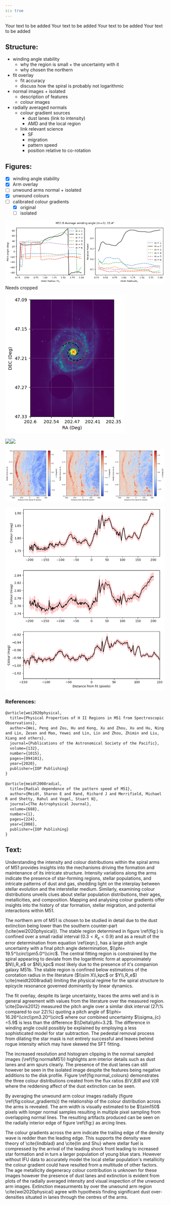 ```yaml
---
s:: true
---
```

Your text to be added
Your text to be added
Your text to be added
Your text to be added
## Structure:
- winding angle stability
	- why the region is small + the uncertainty with it
	- why chosen the northern
- fit overlay
	- fit accuracy
	- discuss how the spiral is probably not logarithmic
- normal images + isolated
	- description of features
	- colour images
- radially averaged normals
	- colour gradient sources
		- dust lanes (link to intensity)
		- AMD and the local region
	- link relevant science
		- SF
		- migration
		- pattern speed
		- position relative to co-rotation

## Figures:

- [x] winding angle stability
- [x] Arm overlay
- [ ] unwound arms normal + isolated
- [x] unwound colours
- [ ] calibrated colour gradients
	- [x] original
	- [ ] isolated

![Pasted image 20230518161451.png](../../AA%20%20-%20%20Assets/Pasted%20image%2020230518161451.png)
Needs cropped


![Pasted image 20230518161415.png](../../AA%20%20-%20%20Assets/Pasted%20image%2020230518161415.png)

**![](https://lh3.googleusercontent.com/u07vU-gy-8BcWegJ7cSUk5b-ohFGgj8qAr2rdNkyw_LwLMZLrabC1LrvXfF8wKtSaNJuePRCeGKktcTj9eUo2-EClauKifOF6hpb-U9vFhbhaaaFrsFu2tKj7WSxXiqV4yTDPi73XcRNR3dSjFuKTWqp=nw)![](https://lh4.googleusercontent.com/6T0g2lyEthJrliK853Dp8Lsn6EHXS0BT69W8imLsA2fXd1424_dIWTa3ERWen7fYd_5YbVVCh1HslNl_NEdIILSB3JCmnqqb2qg-iVMT_ns1jX_2v24K_S-eiEOx35X7yKDJPorgrVkAZ-irA0p4pa4i=nw)**

![Pasted image 20230518163901.png](../../AA%20%20-%20%20Assets/Pasted%20image%2020230518163901.png)

![Pasted image 20230519143854.png](../../AA%20%20-%20%20Assets/Pasted%20image%2020230519143854.png)

### References:
```
@article{wei2020physical,
  title={Physical Properties of H II Regions in M51 from Spectroscopic Observations},
  author={Wei, Peng and Zou, Hu and Kong, Xu and Zhou, Xu and Hu, Ning and Lin, Zesen and Mao, Yewei and Lin, Lin and Zhou, Zhimin and Liu, Xiang and others},
  journal={Publications of the Astronomical Society of the Pacific},
  volume={132},
  number={1015},
  pages={094101},
  year={2020},
  publisher={IOP Publishing}
}

@article{meidt2008radial,
  title={Radial dependence of the pattern speed of M51},
  author={Meidt, Sharon E and Rand, Richard J and Merrifield, Michael R and Shetty, Rahul and Vogel, Stuart N},
  journal={The Astrophysical Journal},
  volume={688},
  number={1},
  pages={224},
  year={2008},
  publisher={IOP Publishing}
}
```


## Text:


Understanding the intensity and colour distributions within the spiral arms of M51 provides insights into the mechanisms driving the formation and maintenance of its intricate structure. Intensity variations along the arms indicate the presence of star-forming regions, stellar populations, and intricate patterns of dust and gas, shedding light on the interplay between stellar evolution and the interstellar medium. Similarly, examining colour distributions unveils clues about stellar population distributions, their ages, metallicities, and composition. Mapping and analysing colour gradients offer insights into the history of star formation, stellar migration, and potential interactions within M51.

The northern arm of M51 is chosen to be studied in detail due to the dust extinction being lower than the southern counter-part (\\cite{wei2020physical}). The stable region determined in figure \\ref{fig:} is confined over a small radial interval ($0.3<R_e<0.9$) and as a result of the error determination from equation \\ref{eqn:}, has a large pitch angle uncertainty with a final pitch angle determination,  $\\phi= 19.5^\\circ\\pm5.0^\\circ$. The central fitting region is constrained by the spiral appearing to deviate from the logarithmic form at approximately $N\\,R_e$ or $N\\,kpc$ most likely due to the presence of it's companion galaxy M51b. The stable region is confined below estimations of the corotation radius in the literature ($\\sim X\\,kpc$ or $Y\\,R_e$) \\cite{meidt2008radial} limiting the physical regime for the spiral structure to epicycle resonance governed dominantly by linear dynamics.  

The fit overlay, despite its large uncertainty, traces the arms well and is in general agreement with values from the literature over the measured region. \\cite{Davis2012} measured the pitch angle over a similar disk interval (27\\% compared to our 22\\%) quoting a pitch angle of  $\\phi= 16.26^\\circ\\pm3.20^\\circ$ where our combined uncertainty $\\sigma_{c} =5.9$ is less than the difference $\\Delta\\phi=3.2$.  The difference in  winding angle could possibly be explained by employing a less sophisticated model for star subtraction. The pedestal removal process from dilating the star mask is not entirely successful and leaves behind rogue intensity which may have skewed the SFT fitting.

The increased resolution and histogram clipping in the normal sampled images (\\ref{fig:normalM51}) highlights arm interior details such as dust lanes and arm spurs clearly. The presence of the dust lanes can still however be seen in the isolated image despite the features being negative additions to the disk profile.  Figure \\ref{fig:normal_colours} demonstrates the three colour distributions created from the flux ratios $B/V$,$B/R$ and $V/R$ where the reddening affect of the dust extinction can be seen. 

By averaging the unwound arm colour images radially (figure \\ref{fig:colour_gradients}) the relationship of the colour distribution across the arms is revealed. The arm width is visually estimated to be $\\sim150$ pixels with longer normal samples resulting in multiple pixel sampling from overlapping normal lines. The resulting artifacts produced can be seen on the radially interior edge of figure \\ref{fig:} as arcing lines. 

The colour gradients across the arm indicate the trailing edge of the density wave is redder than the leading edge. This supports the density wave theory of \\cite{lindblad} and \\cite{lin and Shu} where stellar fuel is compressed by the arrival of the leading shock front leading to increased star formation and in turn a larger population of young blue stars. However without IFU data to accurately model the local stellar population's metallicity the colour gradient could have resulted from a multitude of other factors. The age metallicity degeneracy colour contribution is unknown for these images however the presence of dust lanes and extinction is evident from plots of the radially averaged intensity and visual inspection of the unwound arm images. Extinction measurments by over the unwound arm region \\cite{wei2020physical} agree with hypothesis finding significant dust over-densities situated in lanes through the centres of the arms. 
